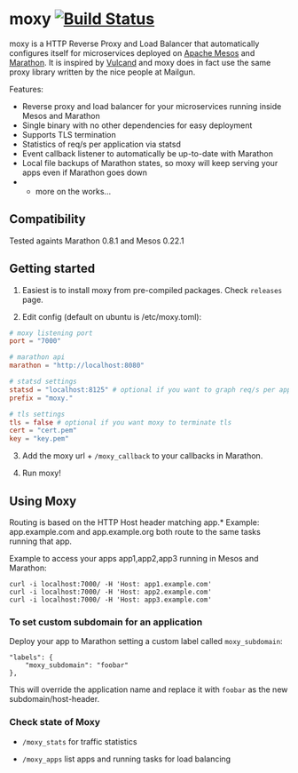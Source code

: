 # moxy [![Build Status](https://travis-ci.org/martensson/moxy.svg?branch=master)](https://travis-ci.org/martensson/moxy)

moxy is a HTTP Reverse Proxy and Load Balancer that automatically configures itself for microservices deployed on [Apache Mesos](http://mesos.apache.org) and [Marathon](https://mesosphere.github.io/marathon/). It is inspired by [Vulcand](https://github.com/mailgun/vulcand) and moxy does in fact use the same proxy library written by the nice people at Mailgun.

Features:

* Reverse proxy and load balancer for your microservices running inside Mesos and Marathon
* Single binary with no other dependencies for easy deployment
* Supports TLS termination
* Statistics of req/s per application via statsd
* Event callback listener to automatically be up-to-date with Marathon
* Local file backups of Marathon states, so moxy will keep serving your apps even if Marathon goes down
* + more on the works...

## Compatibility

Tested againts Marathon 0.8.1 and Mesos 0.22.1

## Getting started

1. Easiest is to install moxy from pre-compiled packages. Check `releases` page.

2. Edit config (default on ubuntu is /etc/moxy.toml):

``` toml
# moxy listening port
port = "7000"

# marathon api
marathon = "http://localhost:8080"

# statsd settings
statsd = "localhost:8125" # optional if you want to graph req/s per app
prefix = "moxy."

# tls settings
tls = false # optional if you want moxy to terminate tls
cert = "cert.pem"
key = "key.pem"
```

3. Add the moxy url + `/moxy_callback` to your callbacks in Marathon.

4. Run moxy!

## Using Moxy

Routing is based on the HTTP Host header matching app.*
Example: app.example.com and app.example.org both route to the same tasks running that app.

Example to access your apps app1,app2,app3 running in Mesos and Marathon:

    curl -i localhost:7000/ -H 'Host: app1.example.com'
    curl -i localhost:7000/ -H 'Host: app2.example.com'
    curl -i localhost:7000/ -H 'Host: app3.example.com'

### To set custom subdomain for an application

Deploy your app to Marathon setting a custom label called `moxy_subdomain`:

    "labels": {
        "moxy_subdomain": "foobar"
    },

This will override the application name and replace it with `foobar` as the new subdomain/host-header.

### Check state of Moxy

- `/moxy_stats` for traffic statistics

- `/moxy_apps` list apps and running tasks for load balancing
